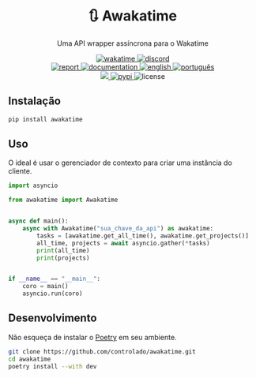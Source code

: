 <div align="center">
    <h1>🔃 Awakatime</h1>
    <p>Uma API wrapper assíncrona para o Wakatime</p>
    <a href="https://wakatime.com/badge/github/controlado/awakatime">
        <img src="https://wakatime.com/badge/github/controlado/awakatime.svg" alt="wakatime">
    </a>
    <a href="https://discordapp.com/users/854886148455399436">
        <img src="https://dcbadge.vercel.app/api/shield/854886148455399436?style=flat" alt="discord">
    </a>
    <br>
    <a href="https://github.com/controlado/awakatime/issues/new">
        <img src="https://img.shields.io/badge/Report%20a%20bug-gray" alt="report">
    </a>
    <a href="https://awakatime.readthedocs.io/en/latest/?badge=latest">
        <img src="https://readthedocs.org/projects/awakatime/badge/?version=latest" alt="documentation">
    </a>
    <a href="README.md">
        <img src="https://img.shields.io/badge/English-bright" alt="english">
    </a>
    <a href="README.br.md">
        <img src="https://img.shields.io/badge/Português-bright" alt="português">
    </a>
    <br>
    <a href="https://codecov.io/gh/controlado/awakatime">
        <img src="https://codecov.io/gh/controlado/awakatime/branch/main/graph/badge.svg?token=86DTBWW41H">
    </a>
    <a href="https://pypi.org/project/awakatime/">
        <img src="https://img.shields.io/pypi/v/awakatime?color=red" alt="pypi">
    </a>
    <img src="https://img.shields.io/github/license/controlado/awakatime?color=orange" alt="license">
</div>

## Instalação

```bash
pip install awakatime
```

## Uso

O ideal é usar o gerenciador de contexto para criar uma instância do cliente.

```python
import asyncio

from awakatime import Awakatime


async def main():
    async with Awakatime("sua_chave_da_api") as awakatime:
        tasks = [awakatime.get_all_time(), awakatime.get_projects()]
        all_time, projects = await asyncio.gather(*tasks)
        print(all_time)
        print(projects)


if __name__ == "__main__":
    coro = main()
    asyncio.run(coro)
```

## Desenvolvimento

Não esqueça de instalar o [Poetry](https://python-poetry.org/) em seu ambiente.

```bash
git clone https://github.com/controlado/awakatime.git
cd awakatime
poetry install --with dev
```